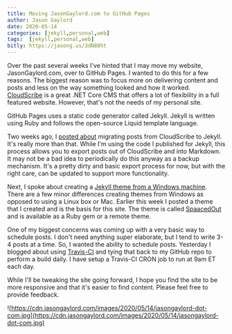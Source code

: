 ```yaml
---
title: Moving JasonGaylord.com to GitHub Pages
author: Jason Gaylord
date: 2020-05-14
categories: [jekyll,personal,web]
tags:  [jekyll,personal,web]
bitly: https://jasong.us/3dN88ht
---
```


Over the past several weeks I've hinted that I may move my website, JasonGaylord.com, over to GitHub Pages. I wanted to do this for a few reasons. The biggest reason was to focus more on delivering content and posts and less on the way something looked and how it worked. [CloudScribe](https://jasong.us/3bogZVs) is a great .NET Core CMS that offers a lot of flexibility in a full featured website. However, that's not the needs of my personal site. 

GitHub Pages uses a static code generator called Jekyll. Jekyll is written using Ruby and follows the open-source Liquid template language. 

Two weeks ago, I [posted about](https://jasong.us/2WuGRK3) migrating posts from CloudScribe to Jekyll. It's really more than that. While I'm using the code I published for Jekyll, this process allows you to export posts out of CloudScribe and into Markdown. It may not be a bad idea to periodically do this anyway as a backup mechanism. It's a pretty dirty and basic export process for now, but with the right care, can be updated to support more functionality.

Next, I spoke about creating a [Jekyll theme from a Windows machine](https://jasong.us/35luIer). There are a few minor differences creating themes from Windows as opposed to using a Linux box or Mac. Earlier this week I posted a theme that I created and is the basis for this site. The theme is called [SpaacedOut](https://jasong.us/3fBMNtn) and is available as a Ruby gem or a remote theme.

One of my biggest concerns was coming up with a very basic way to schedule posts. I don't need anything super elaborate, but I tend to write 3-4 posts at a time. So, I wanted the ability to schedule posts. Yesterday I blogged about using [Travis-CI](https://jasong.us/2Aqnx9h) and tying that back to my GitHub repo to perform a build daily. I have setup a Travis-CI CRON job to run at 9am ET each day.

While I'll be tweaking the site going forward, I hope you find the site to be more responsive and that it's easier to find content. Please feel free to provide feedback.

![https://cdn.jasongaylord.com/images/2020/05/14/jasongaylord-dot-com.jpg](https://cdn.jasongaylord.com/images/2020/05/14/jasongaylord-dot-com.jpg)